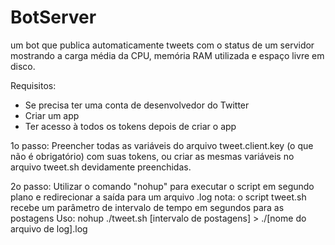 # BotServer
um bot que publica automaticamente tweets com o status de um servidor
mostrando a carga média da CPU, memória RAM utilizada e espaço livre em disco.

Requisitos:
- Se precisa ter uma conta de desenvolvedor do Twitter
- Criar um app
- Ter acesso à todos os tokens depois de criar o app

1o passo:
Preencher todas as variáveis do arquivo tweet.client.key (o que não é obrigatório) com suas tokens, ou criar as mesmas variáveis no arquivo tweet.sh devidamente preenchidas.

2o passo:
Utilizar o comando "nohup" para executar o script em segundo plano e redirecionar a saída para um arquivo .log
nota: o script tweet.sh recebe um parâmetro de intervalo de tempo em segundos para as postagens
Uso:
nohup ./tweet.sh [intervalo de postagens] > ./[nome do arquivo de log].log
